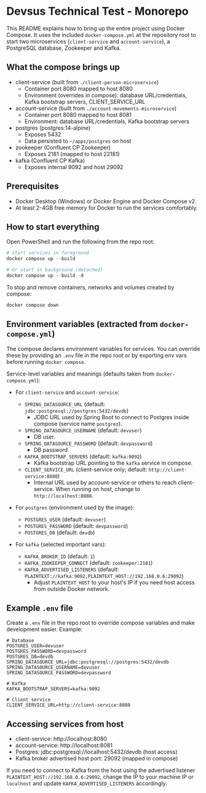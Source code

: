 # Devsus Technical Test - Monorepo

This README explains how to bring up the entire project using Docker Compose. It uses the included `docker-compose.yml` at the repository root to start two microservices (`client-service` and `account-service`), a PostgreSQL database, Zookeeper and Kafka.

## What the compose brings up
- client-service (built from `./client-person-microservice`)
  - Container port 8080 mapped to host 8080
  - Environment (overrides in compose): database URL/credentials, Kafka bootstrap servers, CLIENT_SERVICE_URL
- account-service (built from `./account-movements-microservice`)
  - Container port 8080 mapped to host 8081
  - Environment: database URL/credentials, Kafka bootstrap servers
- postgres (postgres:14-alpine)
  - Exposes 5432
  - Data persisted to `~/apps/postgres` on host
- zookeeper (Confluent CP Zookeeper)
  - Exposes 2181 (mapped to host 22181)
- kafka (Confluent CP Kafka)
  - Exposes internal 9092 and host 29092

## Prerequisites
- Docker Desktop (Windows) or Docker Engine and Docker Compose v2.
- At least 2-4GB free memory for Docker to run the services comfortably.

## How to start everything
Open PowerShell and run the following from the repo root:

```powershell
# Start services in foreground
docker compose up --build

# Or start in background (detached)
docker compose up --build -d
```

To stop and remove containers, networks and volumes created by compose:

```powershell
docker compose down
```

## Environment variables (extracted from `docker-compose.yml`)
The compose declares environment variables for services. You can override these by providing an `.env` file in the repo root or by exporting env vars before running `docker compose`.

Service-level variables and meanings (defaults taken from `docker-compose.yml`):

- For `client-service` and `account-service`:
  - `SPRING_DATASOURCE_URL` (default: `jdbc:postgresql://postgres:5432/devdb`)
    - JDBC URL used by Spring Boot to connect to Postgres inside compose (service name `postgres`).
  - `SPRING_DATASOURCE_USERNAME` (default: `devuser`)
    - DB user.
  - `SPRING_DATASOURCE_PASSWORD` (default: `devpassword`)
    - DB password.
  - `KAFKA_BOOTSTRAP_SERVERS` (default: `kafka:9092`)
    - Kafka bootstrap URL pointing to the `kafka` service in compose.
  - `CLIENT_SERVICE_URL` (client-service only; default: `http://client-service:8080`)
    - Internal URL used by account-service or others to reach client-service. When running on host, change to `http://localhost:8080`.

- For `postgres` (environment used by the image):
  - `POSTGRES_USER` (default: `devuser`)
  - `POSTGRES_PASSWORD` (default: `devpassword`)
  - `POSTGRES_DB` (default: `devdb`)

- For `kafka` (selected important vars):
  - `KAFKA_BROKER_ID` (default: `1`)
  - `KAFKA_ZOOKEEPER_CONNECT` (default: `zookeeper:2181`)
  - `KAFKA_ADVERTISED_LISTENERS` (default: `PLAINTEXT://kafka:9092,PLAINTEXT_HOST://192.168.0.6:29092`)
    - Adjust `PLAINTEXT_HOST` to your host's IP if you need host access from outside Docker network.

## Example `.env` file
Create a `.env` file in the repo root to override compose variables and make development easier. Example:

```env
# Database
POSTGRES_USER=devuser
POSTGRES_PASSWORD=devpassword
POSTGRES_DB=devdb
SPRING_DATASOURCE_URL=jdbc:postgresql://postgres:5432/devdb
SPRING_DATASOURCE_USERNAME=devuser
SPRING_DATASOURCE_PASSWORD=devpassword

# Kafka
KAFKA_BOOTSTRAP_SERVERS=kafka:9092

# Client service
CLIENT_SERVICE_URL=http://client-service:8080
```

## Accessing services from host
- client-service: http://localhost:8080
- account-service: http://localhost:8081
- Postgres: jdbc:postgresql://localhost:5432/devdb (host access)
- Kafka broker advertised host port: 29092 (mapped in compose)

If you need to connect to Kafka from the host using the advertised listener `PLAINTEXT_HOST://192.168.0.6:29092`, change the IP to your machine IP or `localhost` and update `KAFKA_ADVERTISED_LISTENERS` accordingly.

